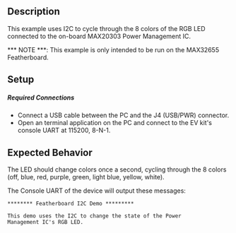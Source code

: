 ## Description

This example uses I2C to cycle through the 8 colors of the RGB LED connected to the on-board MAX20303 Power Management IC. 

*** NOTE ***: This example is only intended to be run on the MAX32655 Featherboard.

## Setup

##### Required Connections
-   Connect a USB cable between the PC and the J4 (USB/PWR) connector.
-   Open an terminal application on the PC and connect to the EV kit's console UART at 115200, 8-N-1.

## Expected Behavior
The LED should change colors once a second, cycling through the 8 colors (off, blue, red, purple, green, light blue, yellow, white).

The Console UART of the device will output these messages:

```
******** Featherboard I2C Demo *********

This demo uses the I2C to change the state of the Power
Management IC's RGB LED.
```
